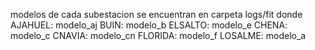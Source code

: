 modelos de cada subestacion se encuentran en carpeta logs/fit
donde
AJAHUEL: modelo_aj
BUIN: modelo_b
ELSALTO: modelo_e
CHENA: modelo_c
CNAVIA: modelo_cn
FLORIDA: modelo_f
LOSALME: modelo_a
